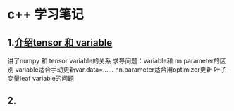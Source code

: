 # c++ 学习笔记

## 1.[介绍tensor 和 variable](./chapter1.ipynb)
讲了numpy 和 tensor  variable的关系
求导问题：variable和 nn.parameter的区别 variable适合手动更新var.data=……     nn.parameter适合用optimizer更新
叶子变量leaf variable的问题


## 2.




